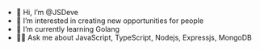 - 👋 Hi, I’m @JSDeve
- 👀 I’m interested in creating new opportunities for people
- 🌱 I’m currently learning Golang
- 👨‍💻 Ask me about JavaScript, TypeScript, Nodejs, Expressjs, MongoDB

<!---
JSDeve/JSDeve is a ✨ special ✨ repository because its `README.md` (this file) appears on your GitHub profile.
You can click the Preview link to take a look at your changes.
--->
